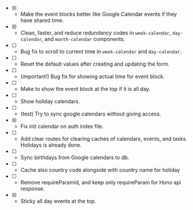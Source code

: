 - [x] - Make the event blocks better like Google Calendar events if they have shared time.
- [x] - Clean, faster, and reduce redundancy codes in `week-calendar`, `day-calendar`, and `month-calendar` components.
- [ ] - Bug fix to scroll to current time in `week-calendar` and `day-calendar`.
- [ ] - Reset the default values after creating and updating the form.
- [ ] - (important!) Bug fix for showing actual time for event block.
- [ ] - Make to show the event block at the top if it is all day.
- [ ] - Show holiday calendars.
- [ ] - (test) Try to sync google calendars without giving access.
- [x] - Fix init calendar on auth index file.
- [ ] - Add clear routes for clearing caches of calendars, events, and tasks. Holidays is already done.
- [ ] - Sync birthdays from Google calendars to db.
- [ ] - Cache also country code alongside with country name for holiday
- [ ] - Remove requireParamId, and keep only requireParam for Hono api response.
- [x] - Sticky all day events at the top.
